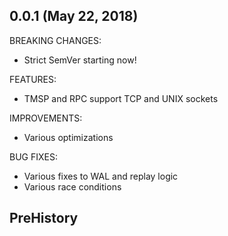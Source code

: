 ## 0.0.1 (May 22, 2018)

BREAKING CHANGES:

- Strict SemVer starting now!


FEATURES:

- TMSP and RPC support TCP and UNIX sockets


IMPROVEMENTS:

- Various optimizations

BUG FIXES:

- Various fixes to WAL and replay logic
- Various race conditions

## PreHistory

